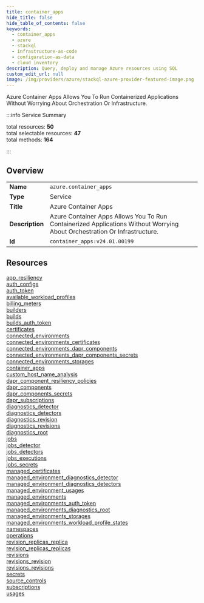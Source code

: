 ```yaml
---
title: container_apps
hide_title: false
hide_table_of_contents: false
keywords:
  - container_apps
  - azure
  - stackql
  - infrastructure-as-code
  - configuration-as-data
  - cloud inventory
description: Query, deploy and manage Azure resources using SQL
custom_edit_url: null
image: /img/providers/azure/stackql-azure-provider-featured-image.png
---
```

Azure Container Apps Allows You To Run Containerized Applications Without Worrying About Orchestration Or Infrastructure.  
    
:::info Service Summary

<div class="row">
<div class="providerDocColumn">
<span>total resources:&nbsp;<b>50</b></span><br />
<span>total selectable resources:&nbsp;<b>47</b></span><br />
<span>total methods:&nbsp;<b>164</b></span><br />
</div>
</div>

:::

## Overview
<table><tbody>
<tr><td><b>Name</b></td><td><code>azure.container_apps</code></td></tr>
<tr><td><b>Type</b></td><td>Service</td></tr>
<tr><td><b>Title</b></td><td>Azure Container Apps</td></tr>
<tr><td><b>Description</b></td><td>Azure Container Apps Allows You To Run Containerized Applications Without Worrying About Orchestration Or Infrastructure.</td></tr>
<tr><td><b>Id</b></td><td><code>container_apps:v24.01.00199</code></td></tr>
</tbody></table>

## Resources
<div class="row">
<div class="providerDocColumn">
<a href="/providers/azure/container_apps/app_resiliency/">app_resiliency</a><br />
<a href="/providers/azure/container_apps/auth_configs/">auth_configs</a><br />
<a href="/providers/azure/container_apps/auth_token/">auth_token</a><br />
<a href="/providers/azure/container_apps/available_workload_profiles/">available_workload_profiles</a><br />
<a href="/providers/azure/container_apps/billing_meters/">billing_meters</a><br />
<a href="/providers/azure/container_apps/builders/">builders</a><br />
<a href="/providers/azure/container_apps/builds/">builds</a><br />
<a href="/providers/azure/container_apps/builds_auth_token/">builds_auth_token</a><br />
<a href="/providers/azure/container_apps/certificates/">certificates</a><br />
<a href="/providers/azure/container_apps/connected_environments/">connected_environments</a><br />
<a href="/providers/azure/container_apps/connected_environments_certificates/">connected_environments_certificates</a><br />
<a href="/providers/azure/container_apps/connected_environments_dapr_components/">connected_environments_dapr_components</a><br />
<a href="/providers/azure/container_apps/connected_environments_dapr_components_secrets/">connected_environments_dapr_components_secrets</a><br />
<a href="/providers/azure/container_apps/connected_environments_storages/">connected_environments_storages</a><br />
<a href="/providers/azure/container_apps/container_apps/">container_apps</a><br />
<a href="/providers/azure/container_apps/custom_host_name_analysis/">custom_host_name_analysis</a><br />
<a href="/providers/azure/container_apps/dapr_component_resiliency_policies/">dapr_component_resiliency_policies</a><br />
<a href="/providers/azure/container_apps/dapr_components/">dapr_components</a><br />
<a href="/providers/azure/container_apps/dapr_components_secrets/">dapr_components_secrets</a><br />
<a href="/providers/azure/container_apps/dapr_subscriptions/">dapr_subscriptions</a><br />
<a href="/providers/azure/container_apps/diagnostics_detector/">diagnostics_detector</a><br />
<a href="/providers/azure/container_apps/diagnostics_detectors/">diagnostics_detectors</a><br />
<a href="/providers/azure/container_apps/diagnostics_revision/">diagnostics_revision</a><br />
<a href="/providers/azure/container_apps/diagnostics_revisions/">diagnostics_revisions</a><br />
<a href="/providers/azure/container_apps/diagnostics_root/">diagnostics_root</a><br />
</div>
<div class="providerDocColumn">
<a href="/providers/azure/container_apps/jobs/">jobs</a><br />
<a href="/providers/azure/container_apps/jobs_detector/">jobs_detector</a><br />
<a href="/providers/azure/container_apps/jobs_detectors/">jobs_detectors</a><br />
<a href="/providers/azure/container_apps/jobs_executions/">jobs_executions</a><br />
<a href="/providers/azure/container_apps/jobs_secrets/">jobs_secrets</a><br />
<a href="/providers/azure/container_apps/managed_certificates/">managed_certificates</a><br />
<a href="/providers/azure/container_apps/managed_environment_diagnostics_detector/">managed_environment_diagnostics_detector</a><br />
<a href="/providers/azure/container_apps/managed_environment_diagnostics_detectors/">managed_environment_diagnostics_detectors</a><br />
<a href="/providers/azure/container_apps/managed_environment_usages/">managed_environment_usages</a><br />
<a href="/providers/azure/container_apps/managed_environments/">managed_environments</a><br />
<a href="/providers/azure/container_apps/managed_environments_auth_token/">managed_environments_auth_token</a><br />
<a href="/providers/azure/container_apps/managed_environments_diagnostics_root/">managed_environments_diagnostics_root</a><br />
<a href="/providers/azure/container_apps/managed_environments_storages/">managed_environments_storages</a><br />
<a href="/providers/azure/container_apps/managed_environments_workload_profile_states/">managed_environments_workload_profile_states</a><br />
<a href="/providers/azure/container_apps/namespaces/">namespaces</a><br />
<a href="/providers/azure/container_apps/operations/">operations</a><br />
<a href="/providers/azure/container_apps/revision_replicas_replica/">revision_replicas_replica</a><br />
<a href="/providers/azure/container_apps/revision_replicas_replicas/">revision_replicas_replicas</a><br />
<a href="/providers/azure/container_apps/revisions/">revisions</a><br />
<a href="/providers/azure/container_apps/revisions_revision/">revisions_revision</a><br />
<a href="/providers/azure/container_apps/revisions_revisions/">revisions_revisions</a><br />
<a href="/providers/azure/container_apps/secrets/">secrets</a><br />
<a href="/providers/azure/container_apps/source_controls/">source_controls</a><br />
<a href="/providers/azure/container_apps/subscriptions/">subscriptions</a><br />
<a href="/providers/azure/container_apps/usages/">usages</a><br />
</div>
</div>
